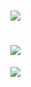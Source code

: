 # [![](https://img.youtube.com/vi/wqXKtsXpp2A/maxresdefault.jpg)](https://www.youtube.com/watch?v=wqXKtsXpp2A)
# [![](https://img.youtube.com/vi/GedxiD-AWX0/sddefault.jpg)](https://www.youtube.com/watch?v=GedxiD-AWX0)
![](https://aniyuki.com/wp-content/uploads/2021/07/aniyuki-anime-gif-kiss-58.gif)
